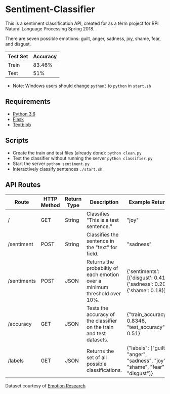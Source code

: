 # Sentiment-Classifier

This is a sentiment classification API, created for as a term project for RPI Natural Language Processing Spring 2018.

There are seven possible emotions: guilt, anger, sadness, joy, shame, fear, and disgust.

| Test Set | Accuracy |
| -------- | -------- |
| Train | 83.46% |
| Test | 51% |

* Note: Windows users should change `python3` to `python` in `start.sh`

## Requirements
- [Python 3.6](https://www.python.org/)
- [Flask](http://flask.pocoo.org/)
- [Textblob](http://textblob.readthedocs.io/en/dev/)
  
## Scripts

- Create the train and test files (already done): `python clean.py`
- Test the classifier without running the server `python classifier.py`
- Start the server `python sentiment.py`
- Interactively classify sentences `./start.sh`

## API Routes

| Route | HTTP Method | Return Type | Description | Example Return |
| ----- | ----------- | ----------- | ----------- | -------------- |
| / | GET | String | Classifies "This is a test sentence." | "joy" |
| /sentiment | POST | String | Classifies the sentence in the "text" for field. | "sadness" |
| /sentiments | POST | JSON | Returns the probabiltiy of each emotion over a minimum threshold over 10%. | {'sentiments': [{'disgust': 0.41}, {'sadness': 0.20}, {'shame': 0.18}]} |
| /accuracy | GET | JSON | Tests the accuracy of the classifier on the train and test datasets. | {"train_accuracy": 0.8346, "test_accuracy": 0.51}
| /labels | GET | JSON | Returns the set of all possible classifications. | {"labels": ["guilt", "anger", "sadness", "joy", "shame", "fear", "disgust"]}


Dataset courtesy of [Emotion Research](http://emotion-research.net/toolbox/toolboxdatabase.2006-10-13.2581092615)

